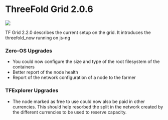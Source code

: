 # ThreeFold Grid 2.0.6

![](img/releasenotes.png)

TF Grid 2.2.0 describes the current setup on the grid.
It introduces the threefold_now running on js-ng

### Zero-OS Upgrades

- You could now configure the size and type of the root filesystem of the containers
- Better report of the node health
- Report of the network configuration of a node to the farmer

### TFExplorer Upgrades

- The node marked as free to use could now also be paid in other currencies. This should help resorbed the split in the network created by the different currencies to be used to reserve capacity.